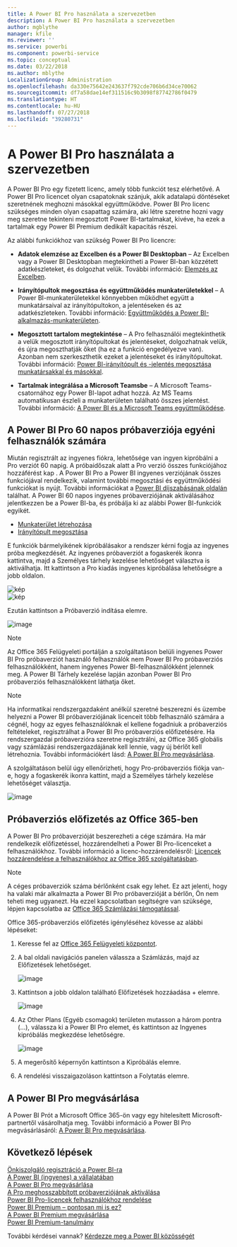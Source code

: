 ```yaml
---
title: A Power BI Pro használata a szervezetben
description: A Power BI Pro használata a szervezetben
author: mgblythe
manager: kfile
ms.reviewer: ''
ms.service: powerbi
ms.component: powerbi-service
ms.topic: conceptual
ms.date: 03/22/2018
ms.author: mblythe
LocalizationGroup: Administration
ms.openlocfilehash: da330e75642e243637f792cde706b6d34ce70062
ms.sourcegitcommit: df7a58dae14ef311516c9b3098f87742786f0479
ms.translationtype: HT
ms.contentlocale: hu-HU
ms.lasthandoff: 07/27/2018
ms.locfileid: "39280731"
---
```

# <a name="power-bi-pro-in-your-organization"></a>A Power BI Pro használata a szervezetben

A Power BI Pro egy fizetett licenc, amely több funkciót tesz elérhetővé. A Power BI Pro licencet olyan csapatoknak szánjuk, akik adatalapú döntéseket szeretnének meghozni másokkal együttműködve.  Power BI Pro licenc szükséges minden olyan csapattag számára, aki létre szeretne hozni vagy meg szeretne tekinteni megosztott Power BI-tartalmakat, kivéve, ha ezek a tartalmak egy Power BI Premium dedikált kapacitás részei.

Az alábbi funkciókhoz van szükség Power BI Pro licencre:

* **Adatok elemzése az Excelben és a Power BI Desktopban** – Az Excelben vagy a Power BI Desktopban megtekintheti a Power BI-ban közzétett adatkészleteket, és dolgozhat velük. További információ: [Elemzés az Excelben](service-analyze-in-excel.md).

* **Irányítópultok megosztása és együttműködés munkaterületekkel** – A Power BI-munkaterületekkel könnyebben működhet együtt a munkatársaival az irányítópultokon, a jelentéseken és az adatkészleteken. További információ: [Együttműködés a Power BI-alkalmazás-munkaterületen](service-collaborate-power-bi-workspace.md).

* **Megosztott tartalom megtekintése** – A Pro felhasználói megtekinthetik a velük megosztott irányítópultokat és jelentéseket, dolgozhatnak velük, és újra megoszthatják őket (ha ez a funkció engedélyezve van). Azonban nem szerkeszthetik ezeket a jelentéseket és irányítópultokat. További információ: [Power BI-irányítópult és -jelentés megosztása munkatársakkal és másokkal](service-share-dashboards.md).

* **Tartalmak integrálása a Microsoft Teamsbe** – A Microsoft Teams-csatornához egy Power BI-lapot adhat hozzá. Az MS Teams automatikusan észleli a munkaterületen található összes jelentést. További információ: [A Power BI és a Microsoft Teams együttműködése](https://powerbi.microsoft.com/en-us/blog/power-bi-teams-up-with-microsoft-teams/). 

## <a name="power-bi-pro-60-day-trial-for-individuals"></a>A Power BI Pro 60 napos próbaverziója egyéni felhasználók számára

Miután regisztrált az ingyenes fiókra, lehetősége van ingyen kipróbálni a Pro verziót 60 napig. A próbaidőszak alatt a Pro verzió összes funkciójához hozzáférést kap . A Power BI Pro a Power BI ingyenes verziójának összes funkciójával rendelkezik, valamint további megosztási és együttműködési funkciókat is nyújt. További információkat a [Power BI díjszabásának oldalán](https://powerbi.microsoft.com/en-us/pricing/) találhat. A Power BI 60 napos ingyenes próbaverziójának aktiválásához jelentkezzen be a Power BI-ba, és próbálja ki az alábbi Power BI-funkciók egyikét.

* [Munkaterület létrehozása](service-create-distribute-apps.md)
* [Irányítópult megosztása](service-share-dashboards.md)

E funkciók bármelyikének kipróbálásakor a rendszer kérni fogja az ingyenes próba megkezdését. Az ingyenes próbaverziót a fogaskerék ikonra kattintva, majd a Személyes tárhely kezelése lehetőséget választva is aktiválhatja. Itt kattintson a Pro kiadás ingyenes kipróbálása lehetőségre a jobb oldalon.

   ![kép](media/service-power-bi-pro-in-your-organization/service-power-bi-pro-in-your-organization-01.png)
   </br>
   ![kép](media/service-power-bi-pro-in-your-organization/service-power-bi-pro-in-your-organization-02.png)

Ezután kattintson a Próbaverzió indítása elemre.

   ![image](media/service-power-bi-pro-in-your-organization/service-power-bi-pro-in-your-organization-03.png)

> [!NOTE]
> Az Office 365 Felügyeleti portálján a szolgáltatáson belüli ingyenes Power BI Pro próbaverziót használó felhasználók nem Power BI Pro próbaverziós felhasználókként, hanem ingyenes Power BI-felhasználókként jelennek meg. A Power BI Tárhely kezelése lapján azonban Power BI Pro próbaverziós felhasználókként láthatja őket.
>

> [!NOTE]
> Ha informatikai rendszergazdaként anélkül szeretné beszerezni és üzembe helyezni a Power BI próbaverziójának licenceit több felhasználó számára a cégnél, hogy az egyes felhasználóknak el kellene fogadniuk a próbaverziós feltételeket, regisztrálhat a Power BI Pro próbaverziós előfizetésére. Ha rendszergazdai próbaverzióra szeretne regisztrálni, az Office 365 globális vagy számlázási rendszergazdájának kell lennie, vagy új bérlőt kell létrehoznia. További információkért lásd: [A Power BI Pro megvásárlása](service-admin-purchasing-power-bi-pro.md).
>

A szolgáltatáson belül úgy ellenőrizheti, hogy Pro-próbaverziós fiókja van-e, hogy a fogaskerék ikonra kattint, majd a Személyes tárhely kezelése lehetőséget választja.

   ![image](media/service-power-bi-pro-in-your-organization/service-power-bi-pro-in-your-organization-04.png)

## <a name="subscription-trial-in-office-365"></a>Próbaverziós előfizetés az Office 365-ben

A Power BI Pro próbaverzióját beszerezheti a cége számára. Ha már rendelkezik előfizetéssel, hozzárendelheti a Power BI Pro-licenceket a felhasználókhoz. További információ a licenc-hozzárendelésről: [Licencek hozzárendelése a felhasználókhoz az Office 365 szolgáltatásban](https://support.office.com/en-us/article/assign-licenses-to-users-in-office-365-for-business-997596b5-4173-4627-b915-36abac6786dc?ui=en-US&rs=en-US&ad=US).

> [!NOTE]
> A céges próbaverziók száma bérlőnként csak egy lehet. Ez azt jelenti, hogy ha valaki már alkalmazta a Power BI Pro próbaverzióját a bérlőn, Ön nem teheti meg ugyanezt. Ha ezzel kapcsolatban segítségre van szüksége, lépjen kapcsolatba az [Office 365 Számlázási támogatással](https://support.office.microsoft.com/en-us/article/contact-support-for-business-products-admin-help-32a17ca7-6fa0-4870-8a8d-e25ba4ccfd4b?CorrelationId=552bbf37-214f-4202-80cb-b94240dcd671&ui=en-US&rs=en-US&ad=US).
>

Office 365-próbaverziós előfizetés igényléséhez kövesse az alábbi lépéseket:

1. Keresse fel az [Office 365 Felügyeleti központot](https://portal.office.com/adminportal/home#/homepage).
2. A bal oldali navigációs panelen válassza a Számlázás, majd az Előfizetések lehetőséget.

   ![image](media/service-power-bi-pro-in-your-organization/service-power-bi-pro-in-your-organization-05.png)

3. Kattintson a jobb oldalon található Előfizetések hozzáadása + elemre.

   ![image](media/service-power-bi-pro-in-your-organization/service-power-bi-pro-in-your-organization-06.png)

4. Az Other Plans (Egyéb csomagok) területen mutasson a három pontra (...), válassza ki a Power BI Pro elemet, és kattintson az Ingyenes kipróbálás megkezdése lehetőségre.

   ![image](media/service-power-bi-pro-in-your-organization/service-power-bi-pro-in-your-organization-07.png) 

5. A megerősítő képernyőn kattintson a Kipróbálás elemre.
6. A rendelési visszaigazoláson kattintson a Folytatás elemre.

## <a name="purchasing-power-bi-pro"></a>A Power BI Pro megvásárlása

A Power BI Prót a Microsoft Office 365-ön vagy egy hitelesített Microsoft-partnertől vásárolhatja meg. További információ a Power BI Pro megvásárlásáról: [A Power BI Pro megvásárlása](service-admin-purchasing-power-bi-pro.md).

## <a name="next-steps"></a>Következő lépések
[Önkiszolgáló regisztráció a Power BI-ra](service-admin-signing-up-for-power-bi-with-a-new-office-365-trial.md)
<br/>
[A Power BI (ingyenes) a vállalatában](service-admin-service-free-in-your-organization.md)
<br/>
[A Power BI Pro megvásárlása](service-admin-purchasing-power-bi-pro.md)
<br/>
[A Pro meghosszabbított próbaverziójának aktiválása](service-extended-pro-trial.md)
<br/>
[Power BI Pro-licencek felhasználókhoz rendelése](service-admin-assigning-power-bi-pro-licenses.md)
<br/>
[Power BI Premium – pontosan mi is ez?](service-admin-premium-manage.md)
<br/>
[A Power BI Premium megvásárlása](service-admin-premium-purchase.md)
<br/>
[Power BI Premium-tanulmány](https://aka.ms/pbipremiumwhitepaper)

További kérdései vannak? [Kérdezze meg a Power BI közösségét](https://community.powerbi.com/)